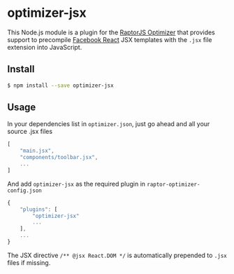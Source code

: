 optimizer-jsx
==============

This Node.js module is a plugin for the [RaptorJS Optimizer](https://github.com/raptorjs3/raptor-optimizer) that provides support to precompile [Facebook React](http://facebook.github.io/react/) JSX templates with the `.jsx` file extension into JavaScript.

## Install

```sh
$ npm install --save optimizer-jsx
```


## Usage

In your dependencies list in `optimizer.json`, just go ahead and all your source .jsx files
```js
[
    "main.jsx",
    "components/toolbar.jsx",
    ...
]
```
And add `optimizer-jsx` as the required plugin in `raptor-optimizer-config.json`

```js
{
	"plugins": [
	    "optimizer-jsx"
	    ...
	],
	...
}
```

The JSX directive `/** @jsx React.DOM */` is automatically prepended to `.jsx` files if missing.